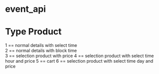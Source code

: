 # event_api
# Type Product
1  ==  normal details with select time  
2  ==  normal details with block time  
3  ==  selection product with price 
4  ==  selection product with select time hour and price
5  ==  cart
6  ==  selection product with select time day and price
